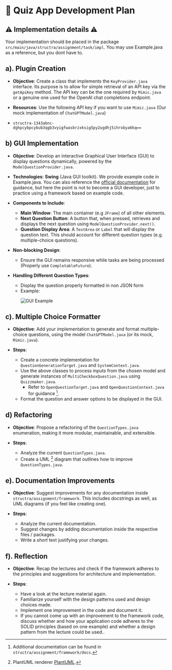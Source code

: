   # 🌟 **Quiz App Development Plan**

## ⚠️ Implementation details ⚠️

Your implementation should be placed in the package `src/main/java/structra/assignment/task/impl`. You may use Example.java
as a reference, but you dont have to.

## a). **Plugin Creation**

- **Objective**: Create a class that implements the `KeyProvider.java` interface. Its purpose is to allow for simple
  retrieval of an API key via the `getApiKey` method. The API key can be the one required by `Mimic.java` or a genuine
  one used for the OpenAI chat completions endpoint.

- **Resources**: Use the following API key if you want to use `Mimic.java` (Our mock implementation of
  `ChatGPTModel.java`)
- `structra-1343abnc-dghpcybpcybub3qgb3vyigfwasbrzxksig5py2ugdhj5ihrobya6kq==`

## b) **GUI Implementation**

- **Objective**: Develop an interactive Graphical User Interface (GUI) to display questions dynamically, powered by the
  `ModelQuestionProvider.java`.

- **Technologies**: **Swing** (Java GUI toolkit). We provide example code in Example.java. You can also reference
  the [official documentation](https://docs.oracle.com/javase/tutorial/uiswing/) for guidance, but here the point is not to become a GUI developer, just to practice using a framework based on example code.

- **Components to Include**:
    - **Main Window**: The main container (e.g `JFrame`) of all other elements.
    - **Next Question Button**: A button that, when pressed, retrieves and displays the next question using
      `ModelQuestionProvider.next()`.
    - **Question Display Area**: A `TextArea` or `Label` that will display the question text. This should account for
      different question types (e.g. multiple-choice questions).

- **Non-blocking Design**:
    - Ensure the GUI remains responsive while tasks are being processed (Properly use `CompletableFuture`).

- **Handling Different Question Types**:
    - Display the question properly formatted in non JSON form
    - Example: <p>
      ![GUI Example](/src/main/resources/GUI_example.png) </p>

## c). **Multiple Choice Formatter**

- **Objective**: Add your implementation to generate and format multiple-choice questions, using the model
  `ChatGPTModel.java` (or its mock, `Mimic.java`).

- **Steps**:
    - Create a concrete implementation for `QuestionGenerationTarget.java` and `SystemContext.java`.
    - Use the above classes to process inputs from the chosen model and generate instances of
      `MultiCheckboxQuestion.java` using `Quizzmaker.java`.
        - Refer to `OpenQuestionTarget.java` and `OpenQuestionContext.java` for guidance [^1].
    - Format the question and answer options to be displayed in the GUI.

## d) **Refactoring**

- **Objective**: Propose a refactoring of the `QuestionTypes.java` enumeration, making it more modular, maintainable, and
  extensible.

- **Steps**:
    - Analyze the current `QuestionTypes.java`.
    - Create a UML [^2] diagram that outlines how to improve `QuestionTypes.java`.

## e). **Documentation Improvements**

- **Objective**: Suggest improvements for any documentation inside `structra/assignment/framework`. This includes
  docstrings as well, as UML diagrams (if you feel like creating one).

- **Steps**:
    - Analyze the current documentation.
    - Suggest changes by adding documentation inside the respective files / packages.
    - Write a *short* text justifying your changes.

## f). **Reflection**

- **Objective**: Recap the lectures and check if the framework adheres to the principles and suggestions for architecture and implementation.

- **Steps**:
    - Have a look at the lecture material again.
    - Familiarize yourself with the design patterns used and design choices made.
    - Implement one improvement in the code and document it.
    - If you cannot come up with an improvement to the framework code, discuss whether and how your application code adheres to the SOLID principles (based on one example) and whether a design pattern from the lecture could be used..

[^1]: Additional documentation can be found in `structra/assignment/framework/docs`.
[^2]: PlantUML
renderer [PlantUML](https://www.plantuml.com/plantuml/duml/SoWkIImgAStDuNBAJrBGjLDmpCbCJbMmKiX8pSd9vt98pKi1IW80).
